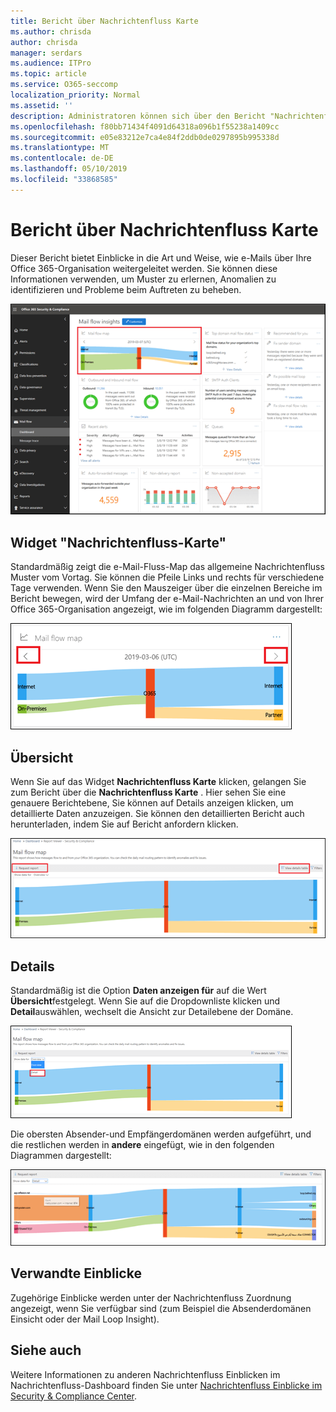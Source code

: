 ```yaml
---
title: Bericht über Nachrichtenfluss Karte
ms.author: chrisda
author: chrisda
manager: serdars
ms.audience: ITPro
ms.topic: article
ms.service: O365-seccomp
localization_priority: Normal
ms.assetid: ''
description: Administratoren können sich über den Bericht "Nachrichtenfluss Karte" im e-Mail-Fluss-Dashboard im Security & Compliance Center informieren.
ms.openlocfilehash: f80bb71434f4091d64318a096b1f55238a1409cc
ms.sourcegitcommit: e05e83212e7ca4e84f2ddb0de0297895b995338d
ms.translationtype: MT
ms.contentlocale: de-DE
ms.lasthandoff: 05/10/2019
ms.locfileid: "33868585"
---
```

# <a name="mail-flow-map-report"></a>Bericht über Nachrichtenfluss Karte

Dieser Bericht bietet Einblicke in die Art und Weise, wie e-Mails über Ihre Office 365-Organisation weitergeleitet werden. Sie können diese Informationen verwenden, um Muster zu erlernen, Anomalien zu identifizieren und Probleme beim Auftreten zu beheben.

![Der Bericht "Nachrichtenfluss Karte" im Nachrichtenübermittlungs-Dashboard im Security & Compliance Center](media/mail-flow-map-selected.png)

## <a name="mail-flow-map-widget"></a>Widget "Nachrichtenfluss-Karte"

Standardmäßig zeigt die e-Mail-Fluss-Map das allgemeine Nachrichtenfluss Muster vom Vortag. Sie können die Pfeile Links und rechts für verschiedene Tage verwenden. Wenn Sie den Mauszeiger über die einzelnen Bereiche im Bericht bewegen, wird der Umfang der e-Mail-Nachrichten an und von Ihrer Office 365-Organisation angezeigt, wie im folgenden Diagramm dargestellt:

![Pfeile nach links und rechts im Nachrichtenfluss-Karten-Widget](media/mail-flow-map-widget.png)

## <a name="overview"></a>Übersicht

Wenn Sie auf das Widget **Nachrichtenfluss Karte** klicken, gelangen Sie zum Bericht über die **Nachrichtenfluss Karte** . Hier sehen Sie eine genauere Berichtebene, Sie können auf Details anzeigen klicken, um detaillierte Daten anzuzeigen. Sie können den detaillierten Bericht auch herunterladen, indem Sie auf Bericht anfordern klicken.

![Übersichtsansicht im Bericht "Nachrichtenfluss Karte"](media/mail-flow-map-overview.png)

## <a name="details"></a>Details

Standardmäßig ist die Option **Daten anzeigen für** auf die Wert **Übersicht**festgelegt. Wenn Sie auf die Dropdownliste klicken und **Detail**auswählen, wechselt die Ansicht zur Detailebene der Domäne.

![SELECT Detail in Show Data for in Overview View in The Mail Flow Map Report](media/mail-flow-map-select-detail.png)

Die obersten Absender-und Empfängerdomänen werden aufgeführt, und die restlichen werden in **andere** eingefügt, wie in den folgenden Diagrammen dargestellt:

![Detailansicht im Bericht "Nachrichtenfluss Karte"](media/mail-flow-map-detail.png)

## <a name="related-insights"></a>Verwandte Einblicke

Zugehörige Einblicke werden unter der Nachrichtenfluss Zuordnung angezeigt, wenn Sie verfügbar sind (zum Beispiel die Absenderdomänen Einsicht oder der Mail Loop Insight).

## <a name="see-also"></a>Siehe auch

Weitere Informationen zu anderen Nachrichtenfluss Einblicken im Nachrichtenfluss-Dashboard finden Sie unter [Nachrichtenfluss Einblicke im Security & Compliance Center](mail-flow-insights-v2.md).